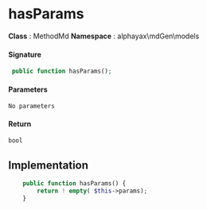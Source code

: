 
# hasParams

**Class** : MethodMd
**Namespace**  : alphayax\mdGen\models


> 


#### Signature

```php
 public function hasParams();
```

#### Parameters

    No parameters

#### Return

    bool 

## Implementation

```php
    public function hasParams() {
        return ! empty( $this->params);
    }

```
